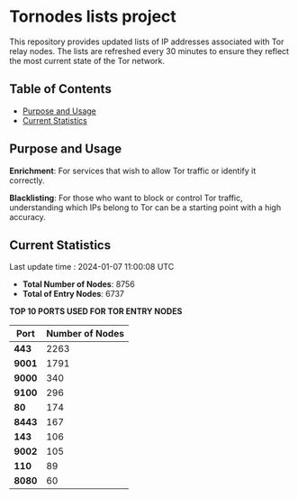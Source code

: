 # Tornodes lists project

This repository provides updated lists of IP addresses associated with Tor relay nodes. The lists are refreshed every 30 minutes to ensure they reflect the most current state of the Tor network.

## Table of Contents

- [Purpose and Usage](#purpose-and-usage)
- [Current Statistics](#current-statistics)


## Purpose and Usage

**Enrichment**: For services that wish to allow Tor traffic or identify it correctly.

**Blacklisting**: For those who want to block or control Tor traffic, understanding which IPs belong to Tor can be a starting point with a high accuracy.

## Current Statistics

Last update time : 2024-01-07 11:00:08 UTC

- **Total Number of Nodes**: 8756
- **Total of Entry Nodes**: 6737

**TOP 10 PORTS USED FOR TOR ENTRY NODES**

| **Port** | **Number of Nodes** |
|------|-----------------|
| **443**   | 2263  |
| **9001**   | 1791  |
| **9000**   | 340  |
| **9100**   | 296  |
| **80**   | 174  |
| **8443**   | 167  |
| **143**   | 106  |
| **9002**   | 105  |
| **110**   | 89  |
| **8080**   | 60  |


